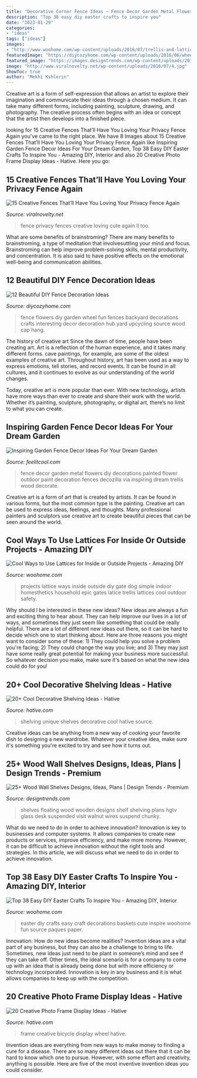 ```yaml
---
title: "Decorative Corner Fence Ideas ~ Fence Decor Garden Metal Flowers Diy Decorations Painted Flower Outdoor Paint Decoration Fences Decozilla Via Inspiring Dream Trellis Wood Decorate"
description: "Top 38 easy diy easter crafts to inspire you"
date: "2023-01-29"
categories:
- "ideas"
tags: ["ideas"]
images:
- "http://www.woohome.com/wp-content/uploads/2016/07/trellis-and-lattice-around-your-home-05.jpg"
featuredImage: "https://diycozyhome.com/wp-content/uploads/2016/06/wheel-flowers.jpg"
featured_image: "https://images.designtrends.com/wp-content/uploads/2016/03/03061406/Floating-Wall-Wooden-Shelves.jpeg"
image: "http://www.viralnovelty.net/wp-content/uploads/2016/07/4.jpg"
ShowToc: true
author: "Mekhi Kshlerin"
---
```



Creative art is a form of self-expression that allows an artist to explore their imagination and communicate their ideas through a chosen medium. It can take many different forms, including painting, sculpture, drawing, and photography. The creative process often begins with an idea or concept that the artist then develops into a finished piece.

	

		
looking for 15 Creative Fences That’ll Have You Loving Your Privacy Fence Again you've came to the right place. We have 8 Images about 15 Creative Fences That’ll Have You Loving Your Privacy Fence Again like Inspiring Garden Fence Decor Ideas For Your Dream Garden, Top 38 Easy DIY Easter Crafts To Inspire You - Amazing DIY, Interior and also 20 Creative Photo Frame Display Ideas - Hative. Here you go:
		
    
## 15 Creative Fences That’ll Have You Loving Your Privacy Fence Again

<img loading=lazy src="http://www.viralnovelty.net/wp-content/uploads/2016/07/4.jpg" onerror="this.onerror=null;this.src='https://tse3.mm.bing.net/th?id=OIP.rE5kEjY7_EzG2LxtpncoqwHaLJ&amp;pid=15.1';" alt="15 Creative Fences That’ll Have You Loving Your Privacy Fence Again">

_Source: viralnovelty.net_

>fence privacy fences creative loving cute again ll too. 

	

What are some benefits of brainstroming?
There are many benefits to brainstroming, a type of meditation that involvesuttling your mind and focus. Brainstroming can help improve problem-solving skills, mental productivity, and concentration. It is also said to have positive effects on the emotional well-being and communication abilities.

    
## 12 Beautiful DIY Fence Decoration Ideas

<img loading=lazy src="https://diycozyhome.com/wp-content/uploads/2016/06/wheel-flowers.jpg" onerror="this.onerror=null;this.src='https://tse3.mm.bing.net/th?id=OIP.HaZ6g6-5nJ6DOTIN4axxuQHaJ3&amp;pid=15.1';" alt="12 Beautiful DIY Fence Decoration Ideas">

_Source: diycozyhome.com_

>fence flowers diy garden wheel fun fences backyard decorations crafts interesting decor decoration hub yard upcycling source wood cap hang. 

	

The history of creative art
Since the dawn of time, people have been creating art. Art is a reflection of the human experience, and it takes many different forms. cave paintings, for example, are some of the oldest examples of creative art.
Throughout history, art has been used as a way to express emotions, tell stories, and record events. It can be found in all cultures, and it continues to evolve as our understanding of the world changes.

 Today, creative art is more popular than ever. With new technology, artists have more ways than ever to create and share their work with the world. Whether it’s painting, sculpture, photography, or digital art, there’s no limit to what you can create.

    
## Inspiring Garden Fence Decor Ideas For Your Dream Garden

<img loading=lazy src="http://feelitcool.com/wp-content/uploads/2015/12/metal-flowers-fence-decor.jpg" onerror="this.onerror=null;this.src='https://tse3.mm.bing.net/th?id=OIP.nJPaN694bNHJ-PMKnA0FFwHaLH&amp;pid=15.1';" alt="Inspiring Garden Fence Decor Ideas For Your Dream Garden">

_Source: feelitcool.com_

>fence decor garden metal flowers diy decorations painted flower outdoor paint decoration fences decozilla via inspiring dream trellis wood decorate. 

	

Creative art is a form of art that is created by artists. It can be found in various forms, but the most common type is the painting. Creative art can be used to express ideas, feelings, and thoughts. Many professional painters and sculptors use creative art to create beautiful pieces that can be seen around the world.

    
## Cool Ways To Use Lattices For Inside Or Outside Projects - Amazing DIY

<img loading=lazy src="http://www.woohome.com/wp-content/uploads/2016/07/trellis-and-lattice-around-your-home-05.jpg" onerror="this.onerror=null;this.src='https://tse1.mm.bing.net/th?id=OIP.7HAHgsn1cWHYFkbYAHkcMgHaK1&amp;pid=15.1';" alt="Cool Ways to Use Lattices for Inside or Outside Projects - Amazing DIY">

_Source: woohome.com_

>projects lattice ways inside outside diy gate dog simple indoor homesthetics household epic gates latice trellis lattices cool outdoor safety. 

	

Why should I be interested in these new ideas?
New ideas are always a fun and exciting thing to hear about. They can help improve our lives in a lot of ways, and sometimes they just seem like something that could be really helpful. There are a lot of different new ideas out there, so it can be hard to decide which one to start thinking about. Here are three reasons you might want to consider some of these: 1) They could help you solve a problem you're facing; 2) They could change the way you live; and 3) They may just have some really great potential for making your business more successful. So whatever decision you make, make sure it's based on what the new idea could do for you!

    
## 20+ Cool Decorative Shelving Ideas - Hative

<img loading=lazy src="https://hative.com/wp-content/uploads/2014/05/shelving-ideas/4-unique-shelves-ideas.jpg" onerror="this.onerror=null;this.src='https://tse3.mm.bing.net/th?id=OIP.cr-kSBtxpn0a0KKdZxe5MwHaH5&amp;pid=15.1';" alt="20+ Cool Decorative Shelving Ideas - Hative">

_Source: hative.com_

>shelving unique shelves decorative cool hative source. 

	

Creative ideas can be anything from a new way of cooking your favorite dish to designing a new wardrobe. Whatever your creative idea, make sure it's something you're excited to try and see how it turns out.

    
## 25+ Wood Wall Shelves Designs, Ideas, Plans | Design Trends - Premium

<img loading=lazy src="https://images.designtrends.com/wp-content/uploads/2016/03/03061406/Floating-Wall-Wooden-Shelves.jpeg" onerror="this.onerror=null;this.src='https://tse3.mm.bing.net/th?id=OIP.xqkvz38DffK4CSs8CFYPMQHaLH&amp;pid=15.1';" alt="25+ Wood Wall Shelves Designs, Ideas, Plans | Design Trends - Premium">

_Source: designtrends.com_

>shelves floating wood wooden designs shelf shelving plans hgtv glass desk suspended visit walnut wires suspend chunky. 

	

What do we need to do in order to achieve innovation?
Innovation is key to businesses and computer systems. It allows companies to create new products or services, improve efficiency, and make more money. However, it can be difficult to achieve innovation without the right tools and strategies. In this article, we will discuss what we need to do in order to achieve innovation.

    
## Top 38 Easy DIY Easter Crafts To Inspire You - Amazing DIY, Interior

<img loading=lazy src="http://www.woohome.com/wp-content/uploads/2014/03/Diy-crafts-for-easter-32.jpg" onerror="this.onerror=null;this.src='https://tse4.mm.bing.net/th?id=OIP.wXtnu8CrgXk4FFOPyT17ygHaLH&amp;pid=15.1';" alt="Top 38 Easy DIY Easter Crafts To Inspire You - Amazing DIY, Interior">

_Source: woohome.com_

>easter diy crafts easy craft decorations baskets cute inspire woohome fun source paques paper. 

	

Innovation: How do new ideas become realities?
Invention ideas are a vital part of any business, but they can also be a challenge to bring to life. Sometimes, new ideas just need to be plant in someone’s mind and see if they can take off. Other times, the ideal scenario is for a company to come up with an idea that is already being done but with more efficiency or technology incorporated. Innovation is key in any business and it is what allows companies to keep up with the competition.

    
## 20 Creative Photo Frame Display Ideas - Hative

<img loading=lazy src="https://hative.com/wp-content/uploads/2014/08/photo-frame-ideas/3-old-bicycle-wheel-picture-frame.jpg" onerror="this.onerror=null;this.src='https://tse3.mm.bing.net/th?id=OIP.QyZsiE05i92D8r2mBE-bhQHaJ6&amp;pid=15.1';" alt="20 Creative Photo Frame Display Ideas - Hative">

_Source: hative.com_

>frame creative bicycle display wheel hative. 

	

Invention ideas are everything from new ways to make money to finding a cure for a disease. There are so many different ideas out there that it can be hard to know which one to pursue. However, with some effort and creativity, anything is possible. Here are five of the most inventive invention ideas you could consider.

